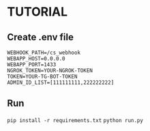 # TUTORIAL
## Create .env file
```
WEBHOOK_PATH=/cs_webhook
WEBAPP_HOST=0.0.0.0
WEBAPP_PORT=1433
NGROK_TOKEN=YOUR-NGROK-TOKEN
TOKEN=YOUR-TG-BOT-TOKEN
ADMIN_ID_LIST=[111111111,222222222]
```
## Run
`pip install -r requirements.txt`
`python run.py`